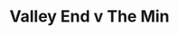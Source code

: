 ---
year: "1997"
serialNumber: "0202" 
game: "Valley End"
title: "Valley End v The Min"
gameLocation: ""
gameDate: ""
result: ""
resultType: ""
type: "game"
---
